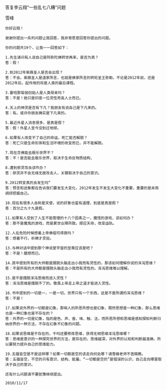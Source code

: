 答复李云翔“一些乱七八糟”问题

雪峰


    你好云翔！

    谢谢你提出一系列问题让我回答，我非常愿意回答你提出的问题。

    你的问题共19个，让我一一回答如下：

    1.先生请问有人说自己是阿弥陀佛转世再来，是否为真？
    答：假！

    2.到2012年紫薇圣人是否会出现？
    答：不会。紫薇圣人是道家所言，也就是佛家所言的转轮圣王弥勒，不论是2012年前，还是2012年后，起作用的将是人类的最后课程。

    3.霎哈那瑜伽创始人是人类母亲吗？
    答：不是！她只是印度一位灵性奇高人士而已。

    4.天上的神灵是否有下凡？我朋友有说自己是下凡来的。
    答：有。或许你朋友确实是下凡来的。

    5.最近外星人消息很多，是真是假？
    答：假！外星人至今没到过地球。

    6.如果有人改变不了自己的命运，死亡能否解脱？
    答：死亡只是生命形体和生活环境的改变而已，并不能解脱。

    7.现在念佛能去极乐世界不？
    答：不！是否能去极乐世界，取决于生命反物质结构，

    8.遭到邪灵攻击该咋办？
    答：邪灵并不会无缘无故攻击人，关键取决于自己的意识。

    9.2012转变真的会发生吗“
    答：预言和迹象都在告诉我们要发生大变化，2012年发生不发生大变化不重要，重要的是未雨绸缪把握自己。

    10.现在有很多人自称是天使，说的好象也蛮有道理，到底是真是假？
    答：百分之九十九是假。

    11.如果有人受到了人生不能管理的十八个因素之一，魔怪的游戏，该如何办？
    答：那不是魔鬼的游戏，而是累世业障所致。顺应天命，改变运轨。

    12.人在危险时候想着上帝佛祖可得救吗？
    答：想着不行，祈祷才灵验。

    13.与神对话中提到那个神说是宇宙的至尊应该是吧？
    答：不是！臆想而已。

    14.其中提到所有的大师都是摆脱头脑走出小我而有灵性的，那该如何理解你说的浑沌思维？
    答：不是所有的大师都是摆脱头脑走出小我而有灵性的。浑沌思维难以理解。

    15.是不是摆脱浑沌思维而进入灵性？
    答：浑沌思维是摆脱不了的。敬畏上帝走上帝之道才能进入灵性。

    16.书中提到的一切是一，一是一切，世界只有一个东西，这是不是所谓的浑沌思维？
    答：不是！

    17.如果说外界的一切都是幻象，那嘛人的所思所想也是幻象，既然思想是一种幻象，那么思维也是一种幻象也是不存在的？
    答：外界的一切是幻象，指的是色、声、香、味、触、法，而所思所想和思维是感知探知判断归纳世界的一种方法，不存在幻象不幻象的问题。

    18.如果说思维是不存在的，干吗还要修炼思维，获得无相思维浑沌思维哪？
    答：思维是意识的一种探究世界的方法，是存在的，思维越深，对外界的认知和判断越准确，所以要努力提升自己的思维能力。

    19.五蕴皆空是不是这样哪？如果一切都是空的该走向何处哪？请雪蜂老师不吝赐教。
    答：五蕴皆空，不空的只有意识、结构、能量。“一切都是空的”是错误的认识，自己走向哪里取决于自己的意识。

    还有什么问题请不要犹豫继续提出。

    2010/11/17



